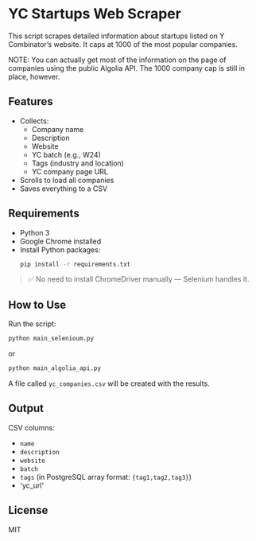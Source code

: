 # YC Startups Web Scraper

This script scrapes detailed information about startups listed on Y Combinator’s website. It caps at 1000 of the most popular companies.

NOTE: You can actually get most of the information on the page of companies using the public Algolia API. The 1000 company cap is still in place, however.

## Features

- Collects:
  - Company name
  - Description
  - Website
  - YC batch (e.g., W24)
  - Tags (industry and location)
  - YC company page URL
- Scrolls to load all companies
- Saves everything to a CSV

## Requirements

- Python 3
- Google Chrome installed
- Install Python packages:
  ```bash
  pip install -r requirements.txt
  ```

> ✅ No need to install ChromeDriver manually — Selenium handles it.

## How to Use

Run the script:
```bash
python main_selenioum.py
```
or
```bash
python main_algolia_api.py
```

A file called `yc_companies.csv` will be created with the results.

## Output

CSV columns:
- `name`
- `description`
- `website`
- `batch`
- `tags` (in PostgreSQL array format: `{tag1,tag2,tag3}`)
- 'yc_url'

## License

MIT